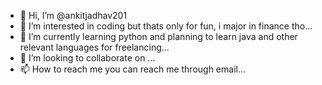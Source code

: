 - 👋 Hi, I’m @ankitjadhav201
- 👀 I’m interested in coding but thats only for fun, i major in finance tho...
- 🌱 I’m currently learning python and planning to learn java and other relevant languages for freelancing...
- 💞️ I’m looking to collaborate on ...
- 📫 How to reach me you can reach me through email...

<!---
ankitjadhav201/ankitjadhav201 is a ✨ special ✨ repository because its `README.md` (this file) appears on your GitHub profile.
You can click the Preview link to take a look at your changes.
--->
